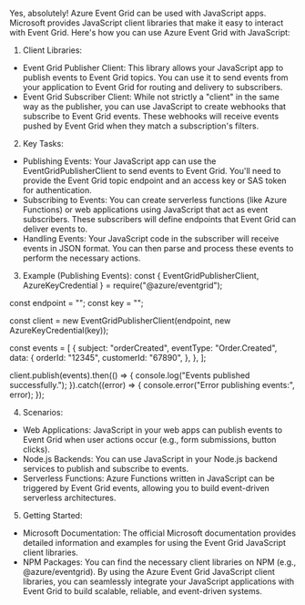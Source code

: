 Yes, absolutely! Azure Event Grid can be used with JavaScript apps. Microsoft provides JavaScript client libraries that make it easy to interact with Event Grid.
Here's how you can use Azure Event Grid with JavaScript:
1. Client Libraries:
 * Event Grid Publisher Client: This library allows your JavaScript app to publish events to Event Grid topics. You can use it to send events from your application to Event Grid for routing and delivery to subscribers.
 * Event Grid Subscriber Client: While not strictly a "client" in the same way as the publisher, you can use JavaScript to create webhooks that subscribe to Event Grid events. These webhooks will receive events pushed by Event Grid when they match a subscription's filters.
2. Key Tasks:
 * Publishing Events: Your JavaScript app can use the EventGridPublisherClient to send events to Event Grid. You'll need to provide the Event Grid topic endpoint and an access key or SAS token for authentication.
 * Subscribing to Events: You can create serverless functions (like Azure Functions) or web applications using JavaScript that act as event subscribers. These subscribers will define endpoints that Event Grid can deliver events to.
 * Handling Events: Your JavaScript code in the subscriber will receive events in JSON format. You can then parse and process these events to perform the necessary actions.
3. Example (Publishing Events):
const { EventGridPublisherClient, AzureKeyCredential } = require("@azure/eventgrid");

const endpoint = "<your-event-grid-topic-endpoint>";
const key = "<your-event-grid-topic-key>";

const client = new EventGridPublisherClient(endpoint, new AzureKeyCredential(key));

const events = [
  {
    subject: "orderCreated",
    eventType: "Order.Created",
    data: {
      orderId: "12345",
      customerId: "67890",
    },
  },
];

client.publish(events).then(() => {
  console.log("Events published successfully.");
}).catch((error) => {
  console.error("Error publishing events:", error);
});

4. Scenarios:
 * Web Applications: JavaScript in your web apps can publish events to Event Grid when user actions occur (e.g., form submissions, button clicks).
 * Node.js Backends: You can use JavaScript in your Node.js backend services to publish and subscribe to events.
 * Serverless Functions: Azure Functions written in JavaScript can be triggered by Event Grid events, allowing you to build event-driven serverless architectures.
5. Getting Started:
 * Microsoft Documentation: The official Microsoft documentation provides detailed information and examples for using the Event Grid JavaScript client libraries.
 * NPM Packages: You can find the necessary client libraries on NPM (e.g., @azure/eventgrid).
By using the Azure Event Grid JavaScript client libraries, you can seamlessly integrate your JavaScript applications with Event Grid to build scalable, reliable, and event-driven systems.
